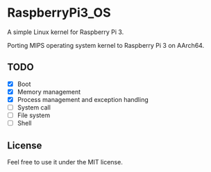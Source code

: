 # RaspberryPi3_OS
A simple Linux kernel for Raspberry Pi 3.

Porting MIPS operating system kernel to Raspberry Pi 3 on AArch64.

## TODO
- [X] Boot
- [X] Memory management
- [X] Process management and exception handling
- [ ] System call
- [ ] File system
- [ ] Shell

## License

Feel free to use it under the MIT license.
